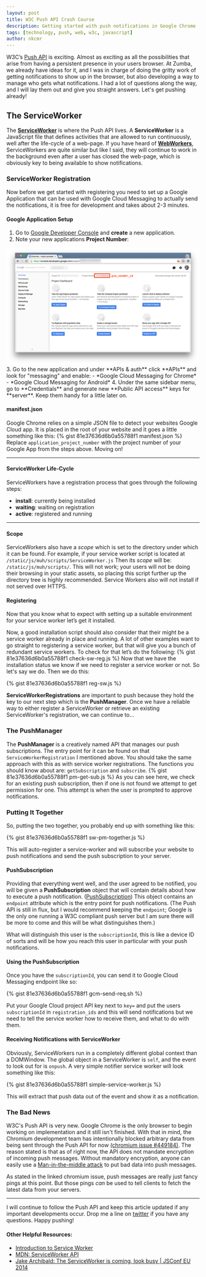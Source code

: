```yaml
---
layout: post
title: W3C Push API Crash Course
description: Getting started with push notifications in Google Chrome
tags: [technology, push, web, w3c, javascript]
author: nkcmr
---
```

W3C’s [Push API](http://www.w3.org/TR/push-api/) is exciting. Almost as exciting as all the possibilities that arise from having a persistent presence in your users browser. At Zumba, we already have ideas for it, and I was in charge of doing the gritty work of getting notifications to show up in the browser, but also developing a way to manage who gets what notifications. I had a lot of questions along the way, and I will lay them out and give you straight answers. Let's get pushing already!

## The ServiceWorker
The [**ServiceWorker**](https://developer.mozilla.org/en-US/docs/Web/API/ServiceWorker) is where the Push API lives. A **ServiceWorker** is a JavaScript file that defines activities that are allowed to run continuously, well after the life-cycle of a web-page. If you have heard of [**WebWorkers**](https://developer.mozilla.org/en-US/docs/Web/API/Worker/Worker), ServiceWorkers are quite similar but like I said, they will continue to work in the background even after a user has closed the web-page, which is obviously key to being available to show notifications.

### ServiceWorker Registration
Now before we get started with registering you need to set up a Google Application that can be used with Google Cloud Messaging to actually send the notifications, it is free for development and takes about 2-3 minutes.

#### Google Application Setup
1. Go to [Google Developer Console](https://console.developers.google.com) and **create** a new application.
2. Note your new applications **Project Number**:
<img src="/img/blog/google-api-console-app-id.png" alt="Google API Project Number" class="img-responsive"/>
3. Go to the new application and under **APIs & auth** click **APIs** and look for "messaging" and enable:
  - *Google Cloud Messaging for Chrome*
  - *Google Cloud Messaging for Android*
4. Under the same sidebar menu, go to **Credentials** and generate new **Public API access** keys for **server**. Keep them handy for a little later on.

#### manifest.json
Google Chrome relies on a simple JSON file to detect your websites Google Cloud app. It is placed in the root of your website and it goes a little something like this:
{% gist 81e37636d6b0a55788f1 manifest.json %}
Replace `application_project_number` with the project number of your Google App from the steps above. Moving on!

---

#### ServiceWorker Life-Cycle
ServiceWorkers have a registration process that goes through the following steps:

- **install**: currently being installed
- **waiting**: waiting on registration
- **active**: registered and running

---

#### Scope
ServiceWorkers also have a *scope* which is set to the directory under which it can be found. For example, if your service worker script is located at `/static/js/muh/scripts/ServiceWorker.js` Then its *scope* will be: `/static/js/muh/scripts/`. This will not work; your users will not be doing their browsing in your static assets, so placing this script further up the directory tree is highly recommended. Service Workers also will not install if not served over HTTPS.

#### Registering
Now that you know what to expect with setting up a suitable environment for your service worker let’s get it installed.

Now, a good installation script should also consider that their might be a service worker already in place and running. A lot of other examples want to go straight to registering a service worker, but that will give you a bunch of redundant service workers. To check for that let’s do the following:
{% gist 81e37636d6b0a55788f1 check-sw-reg.js %}
Now that we have the installation status we know if we need to register a service worker or not. So let's say we do. Then we do this:

{% gist 81e37636d6b0a55788f1 reg-sw.js %}

**ServiceWorkerRegistrations** are important to push because they hold the key to our next step which is the **PushManager**. Once we have a reliable way to either register a ServiceWorker or retrieve an existing ServiceWorker's registration, we can continue to...

### The PushManager
The **PushManager** is a creatively named API that manages our push subscriptions. The entry point for it can be found on that `ServiceWorkerRegistration` I mentioned above. You should take the same approach with this as with service worker registrations. The functions you should know about are: `getSubscription` and `subscribe`.
{% gist 81e37636d6b0a55788f1 pm-get-sub.js %}
As you can see here, we check for an existing push subscription, then if one is not found we attempt to get permission for one. This attempt is when the user is prompted to approve notifications.

### Putting It Together
So, putting the two together, you probably end up with something like this:

{% gist 81e37636d6b0a55788f1 sw-pm-together.js %}

This will auto-register a service-worker and will subscribe your website to push notifications and send the push subscription to your server.

#### PushSubscription
Providing that everything went well, and the user agreed to be notified, you will be given a **PushSubscription** object that will contain details about how to execute a push notification. ([PushSubscription](http://www.w3.org/TR/push-api/#idl-def-PushSubscription)) This object contains an `endpoint` attribute which is the entry point for push notifications. (The Push API is still in flux, but I would recommend keeping the `endpoint`; Google is the only one running a W3C compliant push server but I am sure there will be more to come and this will be what distinguishes them.)

What will distinguish this user is the `subscriptionId`, this is like a device ID of sorts and will be how you reach this user in particular with your push notifications.

#### Using the PushSubscription
Once you have the `subscriptionId`, you can send it to Google Cloud Messaging endpoint like so:

{% gist 81e37636d6b0a55788f1 gcm-send-req.sh %}

Put your Google Cloud project API key next to `key=` and put the users `subscriptionId` in `registration_ids` and this will send notifications but we need to tell the service worker how to receive them, and what to do with them.

#### Receiving Notifications with ServiceWorker
Obviously, ServiceWorkers run in a completely different global context than a DOMWindow. The global object in a ServiceWorker is `self`, and the event to look out for is `onpush`. A very simple notifier service worker will look something like this:

{% gist 81e37636d6b0a55788f1 simple-service-worker.js %}

This will extract that push data out of the event and show it as a notification.

### The Bad News
W3C's Push API is very new. Google Chrome is the only browser to begin working on implementation and it still isn't finished. With that in mind, the Chromium development team has intentionally blocked arbitrary data from being sent through the Push API for now [(chromium issue #449184)](https://code.google.com/p/chromium/issues/detail?id=449184). The reason stated is that as of right now, the API does not mandate encryption of incoming push messages. Without mandatory encryption, anyone can easily use a [Man-in-the-middle attack](https://en.wikipedia.org/wiki/Man-in-the-middle_attack) to put bad data into push messages.

As stated in the linked chromium issue, push messages are really just fancy pings at this point. But those pings *can* be used to tell clients to fetch the latest data from your servers.

---

I will continue to follow the Push API and keep this article updated if any important developments occur. Drop me a line on [twitter](https://twitter.com/nkcmr) if you have any questions. Happy pushing!

#### Other Helpful Resources:
- [Introduction to Service Worker](http://www.html5rocks.com/en/tutorials/service-worker/introduction/)
- [MDN: ServiceWorker API](https://developer.mozilla.org/en-US/docs/Web/API/ServiceWorker_API)
- [Jake Archibald: The ServiceWorker is coming, look busy \| JSConf EU 2014](https://www.youtube.com/watch?v=SmZ9XcTpMS4)
